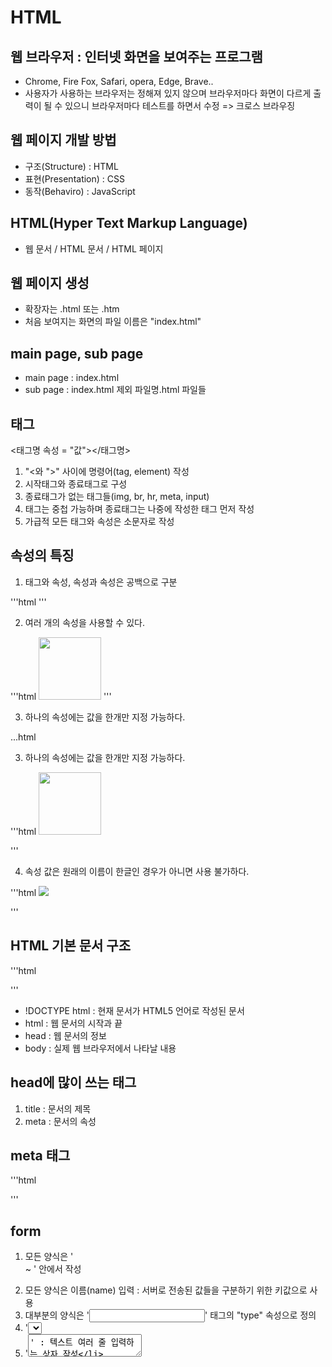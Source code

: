 # HTML

## 웹 브라우저 : 인터넷 화면을 보여주는 프로그램

- Chrome, Fire Fox, Safari, opera, Edge, Brave..
- 사용자가 사용하는 브라우저는 정해져 있지 않으며
  브라우저마다 화면이 다르게 출력이 될 수 있으니
  브라우저마다 테스트를 하면서 수정
  => 크로스 브라우징

## 웹 페이지 개발 방법

- 구조(Structure) : HTML
- 표현(Presentation) : CSS
- 동작(Behaviro) : JavaScript

## HTML(Hyper Text Markup Language)

- 웹 문서 / HTML 문서 / HTML 페이지

## 웹 페이지 생성

- 확장자는 .html 또는 .htm
- 처음 보여지는 화면의 파일 이름은 "index.html"

## main page, sub page

- main page : index.html
- sub page : index.html 제외 파일명.html 파일들

## 태그

<태그명 속성 = "값"></태그명>

1.  "<와 ">" 사이에 명령어(tag, element) 작성
2.  시작태그와 종료태그로 구성
3.  종료태그가 없는 태그들(img, br, hr, meta, input)
4.  태그는 중첩 가능하며 종료태그는 나중에 작성한 태그 먼저 작성
5.  가급적 모든 태그와 속성은 소문자로 작성

## 속성의 특징

1.  태그와 속성, 속성과 속성은 공백으로 구분

'''html
<a href = "#"></a>
'''

2.  여러 개의 속성을 사용할 수 있다.

'''html
<img src="/" width="100,200">
'''

3. 하나의 속성에는 값을 한개만 지정 가능하다.

...html

3.  하나의 속성에는 값을 한개만 지정 가능하다.

'''html
<img src="/" width="100,200">

<!-- 작성 불가 -->

'''

4. 속성 값은 원래의 이름이 한글인 경우가 아니면 사용 불가하다.

'''html
<img src = "/" width="삼백">

<!-- 작성불가 -->
<meta name = keyworlds content= "영화, 한국영화, 외국영화">
<!--예외적인 경우-->
'''

## HTML 기본 문서 구조

'''html

<!DOCTYPE html>
<html>
</html>
'''

- !DOCTYPE html : 현재 문서가 HTML5 언어로 작성된 문서
- html : 웹 문서의 시작과 끝
- head : 웹 문서의 정보
- body : 실제 웹 브라우저에서 나타날 내용

## head에 많이 쓰는 태그

1. title : 문서의 제목
2. meta : 문서의 속성

## meta 태그

'''html

<meta charset = "UTF 8"><!--- 문자 세트 지정 --->
<meta name = "viewport" content ="width=divice-width,
initial-scale=1.0"> <!-- 모바일 기기 -->
<meta http-equiv="X-UA-Compatible" content="ie=eadge">
<!--인터넷 익스플로러 브라우저-->

<!-- 검색 엔진-->
<meta name ="" content="키워드1, 키워드2">
'''

## form

1. 모든 양식은 '<form> ~ <form>' 안에서 작성
2. 모든 양식은 이름(name) 입력 : 서버로 전송된 값들을 구분하기 위한 키값으로 사용
3. 대부분의 양식은 '<input>' 태그의 "type" 속성으로 정의
4. '<select>' 콤보 상자 작성
5. '<textarea>' : 텍스트 여러 줄 입력하는 상자 작성
6. '<button>' : 버튼 형식의 요소 작성

### form 태그 속성

- action : 데이터를 전달할 서버를 지정
- method : 데이터 전송 방식을 지정
- name : form 태그의 이름을 지정

### 전송 방식 : get, post

- get
- 데이터를 URL 에 노출시켜 서버에 전달한다.
- 데이터의 안전성이 낮다.
- 데이터를 불러올때 사용한다.

- post
- 데이터를 부를 때 사용한다.

## input

- 사용자로부터 데이터를 입력받기 위한 태그
- 속성 타입의 값에 따라 input이 변형된다.

1. **text** : 한 줄의 텍스트를 입력받을 수 있다.
2. **password** : 비밀번호를 입력받을 수 있다.
3. **chechkbox** : 여러 항목 중 여러 가지를 선택할 수 있다.
4. **radio** : 여러 항목 중 한가지만 선택할 수 있다.
5. **file** : 파일을 첨부할 수 있다.
6. **hidden** : 정보를 가지고 있어야 하지만 사용자에게 안 보이게 할 때 사용한다.
7. **submit** : 데이터를 전송할 때 사용하는 버튼이다.
8. **reset** : form 태그 내에서 입력한 값을 초기화한다.
9. **button** : 기본적으로 가진 기능이 없어 다른 기능과 연결해서 사용한다. (자바스크립트랑 같이)
10. datertime : 년/월/일/시/분/초에 대한 데이터를 입력받을 수 있다.
11. week : 주에 대한 데이터를 입력받을 수 있다.
12. once : 월에 대한 데이터를 입력받을 수 있다.
13. **date** : 년/월/일에 대한 데이터를 입력받을 수 있다.
14. time : 시간에 대한 데이터를 입력받을 수 있다.
15. email : 이메일 주소를 입력받을 수 있다. (입력받은 값이 email 주소 형식이 맞는지 체크해 준다.)
16. url : URL을 입력받을 수 있다.
17. search : 검색값을 입력받을 수 있다.
18. color : 색상을 선택 할 수 있다.
19. number : 숫자만 입력받을 수 있다.
20. range : 슬라이드 바를 통해 숫자를 입력받을 수 있다.
21. tel : 전화번호를 입력받을 수 있다.(모바일에서는 키보드 배열이 전화번호를 입력받는 창이 뜬다.)

## input 기본 속성

- placeholder : 텍스트 입력에 도움이 되는 힌트 표시
- autofocus : 마우스 커서 바로 표시
- required : 필수로 입력해야 되는 태그
- readonly : 읽기 전용
